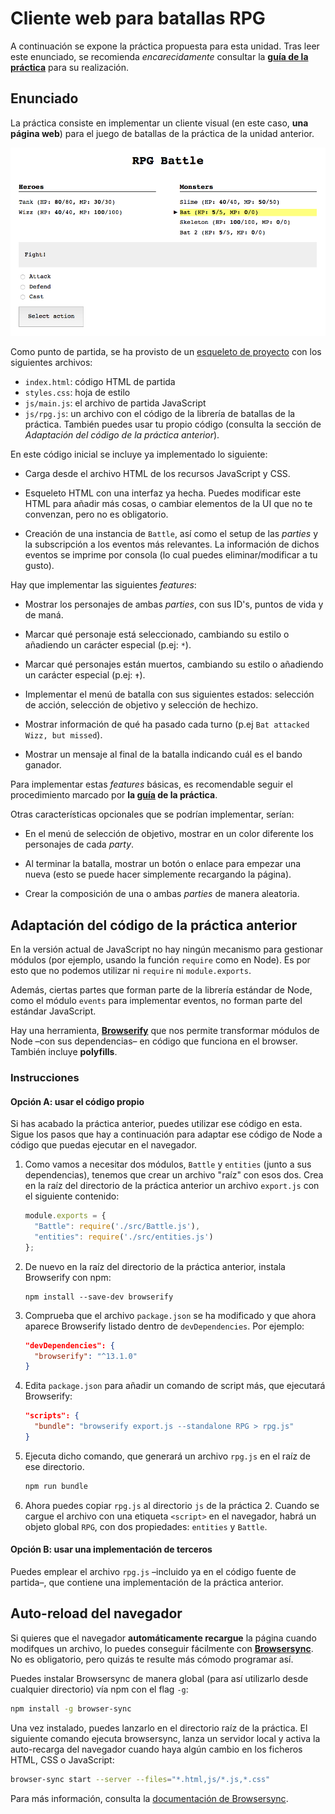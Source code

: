 # Cliente web para batallas RPG

A continuación se expone la práctica propuesta para esta unidad. Tras leer este enunciado, se recomienda _encarecidamente_ consultar la **[guía de la práctica](guia.md)** para su realización.

## Enunciado

La práctica consiste en implementar un cliente visual (en este caso, **una página web**) para el juego de batallas de la práctica de la unidad anterior.

![Captura de pantalla del cliente](images/screenshot.png)

Como punto de partida, se ha provisto de un <a href="start-here.zip" target="_blank">esqueleto de proyecto</a> con los siguientes archivos:

- `index.html`: código HTML de partida
- `styles.css`: hoja de estilo
- `js/main.js`: el archivo de partida JavaScript
- `js/rpg.js`: un archivo con el código de la librería de batallas de la práctica. También puedes usar tu propio código (consulta la sección de _Adaptación del código de la práctica anterior_).

En este código inicial se incluye ya implementado lo siguiente:

- Carga desde el archivo HTML de los recursos JavaScript y CSS.

- Esqueleto HTML con una interfaz ya hecha. Puedes modificar este HTML para añadir más cosas, o cambiar elementos de la UI que no te convenzan, pero no es obligatorio.

- Creación de una instancia de `Battle`, así como el setup de las _parties_ y la subscripción a los eventos más relevantes. La información de dichos eventos se imprime por consola (lo cual puedes eliminar/modificar a tu gusto).

Hay que implementar las siguientes _features_:

- Mostrar los personajes de ambas _parties_, con sus ID's, puntos de vida y de maná.

- Marcar qué personaje está seleccionado, cambiando su estilo o añadiendo un carácter especial (p.ej: `*`).

- Marcar qué personajes están muertos, cambiando su estilo o añadiendo un carácter especial (p.ej: `✝`).

- Implementar el menú de batalla con sus siguientes estados: selección de acción, selección de objetivo y selección de hechizo.

- Mostrar información de qué ha pasado cada turno (p.ej `Bat attacked Wizz, but missed`).

- Mostrar un mensaje al final de la batalla indicando cuál es el bando ganador.

Para implementar estas _features_ básicas, es recomendable seguir el procedimiento marcado por **la [guía](GUIDE.md) de la práctica**.

Otras características opcionales que se podrían implementar, serían:

- En el menú de selección de objetivo, mostrar en un color diferente los personajes de cada _party_.

- Al terminar la batalla, mostrar un botón o enlace para empezar una nueva (esto se puede hacer simplemente recargando la página).

- Crear la composición de una o ambas _parties_ de manera aleatoria.

## Adaptación del código de la práctica anterior

En la versión actual de JavaScript no hay ningún mecanismo para gestionar módulos (por ejemplo, usando la función `require` como en Node). Es por esto que no podemos utilizar ni `require` ni `module.exports`.

Además, ciertas partes que forman parte de la librería estándar de Node, como el módulo `events` para implementar eventos, no forman parte del estándar JavaScript.

Hay una herramienta, [**Browserify**](http://browserify.org/) que nos permite transformar módulos de Node –con sus dependencias– en código que funciona en el browser. También incluye **polyfills**.

### Instrucciones

#### Opción A: usar el código propio

Si has acabado la práctica anterior, puedes utilizar ese código en esta. Sigue los pasos que hay a continuación para adaptar ese código de Node a código que puedas ejecutar en el navegador.

1. Como vamos a necesitar dos módulos, `Battle` y `entities` (junto a sus dependencias), tenemos que crear un archivo "raíz" con esos dos. Crea en la raíz del directorio de la práctica anterior un archivo `export.js` con el siguiente contenido:

    ```javascript
    module.exports = {
      "Battle": require('./src/Battle.js'),
      "entities": require('./src/entities.js')
    };
    ```

2. De nuevo en la raíz del directorio de la práctica anterior, instala Browserify con npm:

    ```
    npm install --save-dev browserify
    ```

3. Comprueba que el archivo `package.json` se ha modificado y que ahora aparece Browserify listado dentro de `devDependencies`. Por ejemplo:

    ```json
    "devDependencies": {
      "browserify": "^13.1.0"
    }
    ```

4. Edita `package.json` para añadir un comando de script más, que ejecutará Browserify:

    ```json
    "scripts": {
      "bundle": "browserify export.js --standalone RPG > rpg.js"
    }
    ```

5. Ejecuta dicho comando, que generará un archivo `rpg.js` en el raíz de ese directorio.

    ```bash
    npm run bundle
    ```

6. Ahora puedes copiar `rpg.js` al directorio `js` de la práctica 2. Cuando se cargue el archivo con una etiqueta `<script>` en el navegador, habrá un objeto global `RPG`, con dos propiedades: `entities` y `Battle`.


#### Opción B: usar una implementación de terceros

Puedes emplear el archivo `rpg.js` –incluido ya en el código fuente de partida–, que contiene una implementación de la práctica anterior.

## Auto-reload del navegador

Si quieres que el navegador **automáticamente recargue** la página cuando modifques un archivo, lo puedes conseguir fácilmente con [**Browsersync**](https://www.browsersync.io/). No es obligatorio, pero quizás te resulte más cómodo programar así.

Puedes instalar Browsersync de manera global (para así utilizarlo desde cualquier directorio) vía npm con el flag `-g`:

```bash
npm install -g browser-sync
```

Una vez instalado, puedes lanzarlo en el directorio raíz de la práctica. El siguiente comando ejecuta browsersync, lanza un servidor local y activa la auto-recarga del navegador cuando haya algún cambio en los ficheros HTML, CSS o JavaScript:

```bash
browser-sync start --server --files="*.html,js/*.js,*.css"
```

Para más información, consulta la [documentación de Browsersync](https://www.browsersync.io/docs/command-line).

